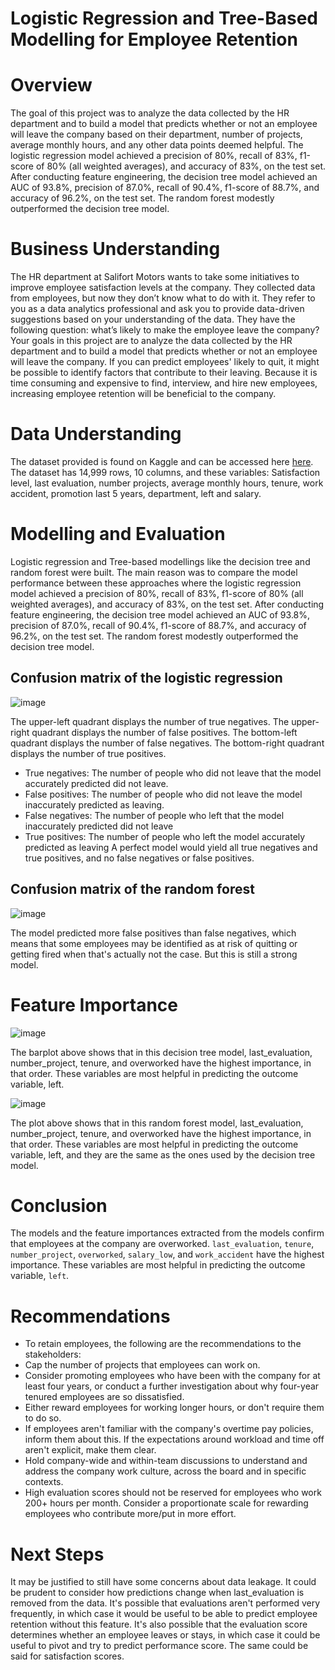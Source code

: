 # Logistic Regression and Tree-Based Modelling for Employee Retention

# Overview
The goal of this project was to analyze the data collected by the HR department and to build a model that predicts whether or not an employee will leave the company based on their department, number of projects, average monthly hours, and any other data points deemed helpful. The logistic regression model achieved a precision of 80%, recall of 83%, f1-score of 80% (all weighted averages), and accuracy of 83%, on the test set. After conducting feature engineering, the decision tree model achieved an AUC of 93.8%, precision of 87.0%, recall of 90.4%, f1-score of 88.7%, and accuracy of 96.2%, on the test set. The random forest modestly outperformed the decision tree model.

# Business Understanding
The HR department at Salifort Motors wants to take some initiatives to improve employee satisfaction levels at the company. They collected data from employees, but now they don’t know what to do with it. They refer to you as a data analytics professional and ask you to provide data-driven suggestions based on your understanding of the data. They have the following question: what’s likely to make the employee leave the company? Your goals in this project are to analyze the data collected by the HR department and to build a model that predicts whether or not an employee will leave the company. If you can predict employees' likely to quit, it might be possible to identify factors that contribute to their leaving. Because it is time consuming and expensive to find, interview, and hire new employees, increasing employee retention will be beneficial to the company.

# Data Understanding
The dataset provided is found on Kaggle and can be accessed here [here](https://www.kaggle.com/datasets/mfaisalqureshi/hr-analytics-and-job-prediction?select=HR_comma_sep.csv). The dataset has 14,999 rows, 10 columns, and these variables: Satisfaction level, last evaluation, number projects, average monthly hours, tenure, work accident, promotion last 5 years, department, left and salary.

# Modelling and Evaluation
Logistic regression and Tree-based modellings like the decision tree and random forest were built. The main reason was to compare the model performance between these approaches where the logistic regression model achieved a precision of 80%, recall of 83%, f1-score of 80% (all weighted averages), and accuracy of 83%, on the test set. After conducting feature engineering, the decision tree model achieved an AUC of 93.8%, precision of 87.0%, recall of 90.4%, f1-score of 88.7%, and accuracy of 96.2%, on the test set. The random forest modestly outperformed the decision tree model.

## Confusion matrix of the logistic regression
![image](https://github.com/oscarkalinga/Logistic-Regression-and-Tree-Based-Modelling-for-Employee-Retention/assets/73540285/359e1369-2c71-494c-8768-9b55047eb9b1)

The upper-left quadrant displays the number of true negatives. The upper-right quadrant displays the number of false positives. The bottom-left quadrant displays the number of false negatives. The bottom-right quadrant displays the number of true positives.
- True negatives: The number of people who did not leave that the model accurately predicted did not leave.
- False positives: The number of people who did not leave the model inaccurately predicted as leaving.
- False negatives: The number of people who left that the model inaccurately predicted did not leave
- True positives: The number of people who left the model accurately predicted as leaving
A perfect model would yield all true negatives and true positives, and no false negatives or false positives.

## Confusion matrix of the random forest
![image](https://github.com/oscarkalinga/Logistic-Regression-and-Tree-Based-Modelling-for-Employee-Retention/assets/73540285/9b45ac64-673b-414f-af1d-12c722035102)

The model predicted more false positives than false negatives, which means that some employees may be identified as at risk of quitting or getting fired when that's actually not the case. But this is still a strong model.
# Feature Importance
![image](https://github.com/oscarkalinga/Logistic-Regression-and-Tree-Based-Modelling-for-Employee-Retention/assets/73540285/8554bf65-2297-41ec-86d4-9b244bc41235)

The barplot above shows that in this decision tree model, last_evaluation, number_project, tenure, and overworked have the highest importance, in that order. These variables are most helpful in predicting the outcome variable, left.

![image](https://github.com/oscarkalinga/Logistic-Regression-and-Tree-Based-Modelling-for-Employee-Retention/assets/73540285/eb71b6e3-d437-4cc2-9c2a-2d712d214ead)

The plot above shows that in this random forest model, last_evaluation, number_project, tenure, and overworked have the highest importance, in that order. These variables are most helpful in predicting the outcome variable, left, and they are the same as the ones used by the decision tree model.

# Conclusion
The models and the feature importances extracted from the models confirm that employees at the company are overworked. `last_evaluation`, `tenure`, `number_project`, `overworked`, `salary_low`, and `work_accident` have the highest importance. These variables are most helpful in predicting the outcome variable, `left`.


# Recommendations
- To retain employees, the following are the recommendations to the stakeholders:
- Cap the number of projects that employees can work on.
- Consider promoting employees who have been with the company for at least four years, or conduct a further investigation about why four-year tenured employees are so dissatisfied.
- Either reward employees for working longer hours, or don't require them to do so.
- If employees aren't familiar with the company's overtime pay policies, inform them about this. If the expectations around workload and time off aren't explicit, make them clear.
- Hold company-wide and within-team discussions to understand and address the company work culture, across the board and in specific contexts.
- High evaluation scores should not be reserved for employees who work 200+ hours per month. Consider a proportionate scale for rewarding employees who contribute more/put in more effort.

# Next Steps
It may be justified to still have some concerns about data leakage. It could be prudent to consider how predictions change when last_evaluation is removed from the data. It's possible that evaluations aren't performed very frequently, in which case it would be useful to be able to predict employee retention without this feature. It's also possible that the evaluation score determines whether an employee leaves or stays, in which case it could be useful to pivot and try to predict performance score. The same could be said for satisfaction scores.

